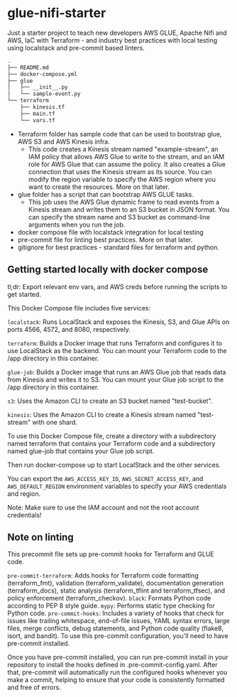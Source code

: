 # glue-nifi-starter

Just a starter project to teach new developers AWS GLUE, Apache Nifi and AWS, IaC with Terraform - and industry best practices with local testing using localstack and pre-commit based linters.

```bash
.
├── README.md
├── docker-compose.yml
├── glue
│   ├── __init__.py
│   └── sample-event.py
└── terraform
    ├── kinesis.tf
    ├── main.tf
    └── vars.tf
```

- Terraform folder has sample code that can be used to bootstrap glue, AWS S3 and AWS Kinesis infra.
    - This code creates a Kinesis stream named "example-stream", an IAM policy that allows AWS Glue to write to the stream, and an IAM role for AWS Glue that can assume the policy. It also creates a Glue connection that uses the Kinesis stream as its source. You can modify the region variable to specify the AWS region where you want to create the resources. More on that later.
- glue folder has a script that can bootstrap AWS GLUE tasks.
    - This job uses the AWS Glue dynamic frame to read events from a Kinesis stream and writes them to an S3 bucket in JSON format. You can specify the stream name and S3 bucket as command-line arguments when you run the job.
- docker compose file with localstack integration for local testing
- pre-commit file for linting best practices. More on that later.
- gitignore for best practices - standard files for terraform and python.

## Getting started locally with docker compose
tl;dr: Export relevant env vars, and AWS creds before running the scripts to get started.

This Docker Compose file includes five services:

`localstack`: Runs LocalStack and exposes the Kinesis, S3, and Glue APIs on ports 4566, 4572, and 8080, respectively.

`terraform`: Builds a Docker image that runs Terraform and configures it to use LocalStack as the backend. You can mount your Terraform code to the /app directory in this container.

`glue-job`: Builds a Docker image that runs an AWS Glue job that reads data from Kinesis and writes it to S3. You can mount your Glue job script to the /app directory in this container.

`s3`: Uses the Amazon CLI to create an S3 bucket named "test-bucket".

`kinesis`: Uses the Amazon CLI to create a Kinesis stream named "test-stream" with one shard.

To use this Docker Compose file, create a directory with a subdirectory named terraform that contains your Terraform code and a subdirectory named glue-job that contains your Glue job script. 

Then run docker-compose up to start LocalStack and the other services. 

You can export the `AWS_ACCESS_KEY_ID`, `AWS_SECRET_ACCESS_KEY`, and `AWS_DEFAULT_REGION` environment variables to specify your AWS credentials and region.

Note: Make sure to use the IAM account and not the root account credentials!


## Note on linting

This precommit file sets up pre-commit hooks for Terraform and GLUE code.

`pre-commit-terraform`: Adds hooks for Terraform code formatting (terraform_fmt), validation (terraform_validate), documentation generation (terraform_docs), static analysis (terraform_tflint and terraform_tfsec), and policy enforcement (terraform_checkov).
`black`: Formats Python code according to PEP 8 style guide.
`mypy`: Performs static type checking for Python code.
`pre-commit-hooks`: Includes a variety of hooks that check for issues like trailing whitespace, end-of-file issues, YAML syntax errors, large files, merge conflicts, debug statements, and Python code quality (flake8, isort, and bandit).
To use this pre-commit configuration, you'll need to have pre-commit installed. 

Once you have pre-commit installed, you can run pre-commit install in your repository to install the hooks defined in .pre-commit-config.yaml. After that, pre-commit will automatically run the configured hooks whenever you make a commit, helping to ensure that your code is consistently formatted and free of errors.
